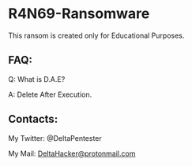 # R4N69-Ransomware
                                                                                              
This ransom is created only for Educational Purposes.


<h2>FAQ:</h2>

Q: What is D.A.E?


A: Delete After Execution.



<h2>Contacts:</h2>


My Twitter: @DeltaPentester

My Mail:    DeltaHacker@protonmail.com
